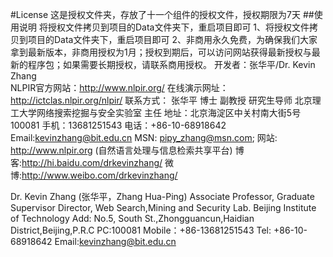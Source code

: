#License
这是授权文件夹，存放了十一个组件的授权文件，授权期限为7天
##使用说明
将授权文件拷贝到项目的Data文件夹下，重启项目即可
1、将授权文件拷贝到项目的Data文件夹下，重启项目即可
2、非商用永久免费，为确保我们大家拿到最新版本，非商用授权为1月；授权到期后，可以访问网站获得最新授权与最新的程序包；如果需要长期授权，请联系商用授权。
开发者：张华平/Dr. Kevin Zhang</br>
NLPIR官方网站：<http://www.nlpir.org/>
在线演示网址： http://ictclas.nlpir.org/nlpir/
联系方式：
张华平 博士 副教授  研究生导师
北京理工大学网络搜索挖掘与安全实验室 主任
地址：北京海淀区中关村南大街5号 100081
手机：13681251543
电话：+86-10-68918642
Email:kevinzhang@bit.edu.cn
MSN: pipy_zhang@msn.com;
网站: http://www.nlpir.org (自然语言处理与信息检索共享平台)
博客:http://hi.baidu.com/drkevinzhang/
微博:http://www.weibo.com/drkevinzhang/

Dr. Kevin Zhang  (张华平，Zhang Hua-Ping)
Associate Professor, Graduate Supervisor
Director, Web Search,Mining and Security Lab.
Beijing Institute of Technology 
Add: No.5, South St.,Zhongguancun,Haidian District,Beijing,P.R.C  PC:100081
Mobile：+86-13681251543
Tel: +86-10-68918642
Email:kevinzhang@bit.edu.cn